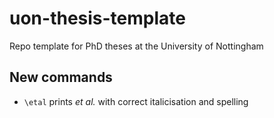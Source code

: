 # uon-thesis-template
Repo template for PhD theses at the University of Nottingham

## New commands
 * `\etal` prints *et al.* with correct italicisation and spelling
